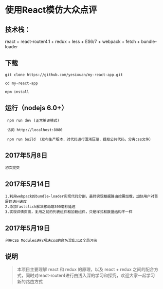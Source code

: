 # 使用React模仿大众点评

## 技术栈：
react + react-router4.1 + redux + less + ES6/7 + webpack + fetch + bundle-loader

## 下载

 	git clone https://github.com/yesixuan/my-react-app.git

 	cd my-react-app

 	npm install

 ## 运行（nodejs 6.0+）
```
 npm run dev (正常编译模式)

 访问 http://localhost:8080

 npm run build （发布生产版本，对代码进行混淆压缩，提取公共代码，分离css文件）
```
## 2017年5月8日
```
初次提交
```
## 2017年5月14日
```
1.利用webpack的bundle-loader实现代码分割，最终实现根据路由按需加载，加快用户对首屏的访问速度
2.添加fastclick解决移动端300毫秒延迟
3.实现详情页面，复用之前的列表组件和加载组件，只是样式和数据结构不一样
```
## 2017年5月19日
```
利用CSS Modules进行解决css的命名混乱以及全局污染
```
## 说明

>  本项目主要理解 react 和 redux 的原理，以及 react + redux 之间的配合方式，同时对react-router4进行由浅入深的学习和探究，欢迎大家一起学习新的路由方式

